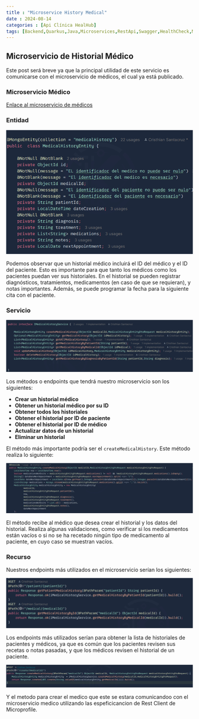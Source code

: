 ```yaml
---
title : "Microservice History Medical"
date : 2024-08-14
categories : [Api Clínica HealHub]
tags: [Backend,Quarkus,Java,Microservices,RestApi,Swagger,HealthCheck,Metrics]
---
```


## Microservicio de Historial Médico

Este post será breve ya que la principal utilidad de este servicio es comunicarse con el microservicio de médicos, el cual ya está publicado.

### Microservicio Médico

[Enlace al microservicio de médicos](https://cristhiansantacruz.github.io/posts/microservice-medical/) <!-- Aquí puedes insertar el link real -->

### Entidad

![Entidad Historial Médico](/assets/image/posthistorymicroservice/entity.png)

Podemos observar que un historial médico incluirá el ID del médico y el ID del paciente. Esto es importante para que tanto los médicos como los pacientes puedan ver sus historiales. En el historial se pueden registrar diagnósticos, tratamientos, medicamentos (en caso de que se requieran), y notas importantes. Además, se puede programar la fecha para la siguiente cita con el paciente.

### Servicio

![Diagrama del Servicio](/assets/image/posthistorymicroservice/methods%20service.png)

Los métodos o endpoints que tendrá nuestro microservicio son los siguientes:

- **Crear un historial médico**
- **Obtener un historial médico por su ID**
- **Obtener todos los historiales**
- **Obtener el historial por ID de paciente**
- **Obtener el historial por ID de médico**
- **Actualizar datos de un historial**
- **Eliminar un historial**

El método más importante podría ser el `createMedicalHistory`. Este método realiza lo siguiente:

![Implementación del Servicio](/assets/image/posthistorymicroservice/implements%20service.png)

El método recibe al médico que desea crear el historial y los datos del historial. Realiza algunas validaciones, como verificar si los medicamentos están vacíos o si no se ha recetado ningún tipo de medicamento al paciente, en cuyo caso se muestran vacíos.

### Recurso

Nuestros endpoints más utilizados en el microservicio serían los siguientes:

![Endpoints del Recurso](/assets/image/posthistorymicroservice/resources.png)

Los endpoints más utilizados serían para obtener la lista de historiales de pacientes y médicos, ya que es común que los pacientes revisen sus recetas o notas pasadas, y que los médicos revisen el historial de un paciente.


![imagenPost](/assets/image/posthistorymicroservice/post.png)

Y el metodo para crear el medico que este se estara comunicandoo con el microservicio medico utilizando las espeficicancion de Rest Client de Microprofile.